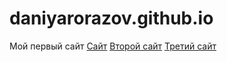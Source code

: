 # daniyarorazov.github.io
Мой первый сайт
[Сайт](https://daniyarorazov.github.io/%D0%98%D0%B3%D1%80%D0%BE%D0%B2%D0%BE%D0%B9%20%D1%81%D0%B0%D0%B9%D1%82/)
[Второй сайт](https://daniyarorazov.github.io/%D0%A1%D0%B0%D0%B9%D1%82%202/)
[Третий сайт](https://daniyarorazov.github.io/The%20best%20music%20group%20web-site/)
